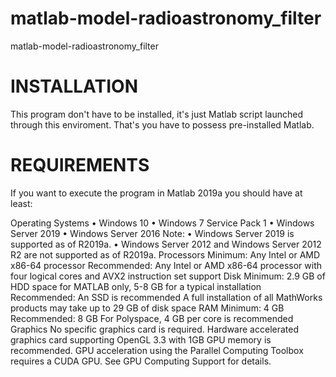 # matlab-model-radioastronomy_filter
 matlab-model-radioastronomy_filter
 
# INSTALLATION
This program don't have to be installed, it's just Matlab script launched through this enviroment. That's you have to possess pre-installed Matlab.

# REQUIREMENTS

If you want to execute the program in Matlab 2019a you should have at least:

Operating Systems
• Windows 10
• Windows 7 Service Pack 1
• Windows Server 2019
• Windows Server 2016
Note:
• Windows Server 2019 is supported as of R2019a.
• Windows Server 2012 and Windows Server 2012 R2 are not supported as of R2019a.
Processors
Minimum: Any Intel or AMD x86-64 processor
Recommended: Any Intel or AMD x86-64 processor with four logical cores and AVX2 instruction set support
Disk
Minimum: 2.9 GB of HDD space for MATLAB only, 5-8 GB for a typical installation
Recommended: An SSD is recommended
A full installation of all MathWorks products may take up to 29 GB of disk space
RAM
Minimum: 4 GB
Recommended: 8 GB
For Polyspace, 4 GB per core is recommended
Graphics
No specific graphics card is required.
Hardware accelerated graphics card supporting OpenGL 3.3 with 1GB GPU memory is recommended.
GPU acceleration using the Parallel Computing Toolbox requires a CUDA GPU.
See GPU Computing Support for details.
